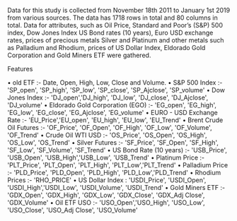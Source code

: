 Data for this study is collected from November 18th 2011 to January 1st 2019 from various sources. The data
has 1718 rows in total and 80 columns in total. Data for attributes, such as Oil Price, Standard and Poor’s (S&P) 500
index, Dow Jones Index US Bond rates (10 years), Euro USD exchange rates, prices of precious metals Silver and
Platinum and other metals such as Palladium and Rhodium, prices of US Dollar Index, Eldorado Gold Corporation
and Gold Miners ETF were gathered.


Features

• old ETF :- Date, Open, High, Low, Close and Volume.
• S&P 500 Index :- 'SP_open', 'SP_high', 'SP_low', 'SP_close', 'SP_Ajclose', 'SP_volume'
• Dow Jones Index :- 'DJ_open','DJ_high', 'DJ_low', 'DJ_close', 'DJ_Ajclose', 'DJ_volume'
• Eldorado Gold Corporation (EGO) :- 'EG_open', 'EG_high', 'EG_low', 'EG_close', 'EG_Ajclose', 'EG_volume'
• EURO - USD Exchange Rate :- 'EU_Price','EU_open', 'EU_high', 'EU_low', 'EU_Trend'
• Brent Crude Oil Futures :- 'OF_Price', 'OF_Open', 'OF_High', 'OF_Low', 'OF_Volume', 'OF_Trend'
• Crude Oil WTI USD :- 'OS_Price', 'OS_Open', 'OS_High', 'OS_Low', 'OS_Trend'
• Silver Futures :- 'SF_Price', 'SF_Open', 'SF_High', 'SF_Low', 'SF_Volume', 'SF_Trend'
• US Bond Rate (10 years) :- 'USB_Price', 'USB_Open', 'USB_High','USB_Low', 'USB_Trend'
• Platinum Price :- 'PLT_Price', 'PLT_Open', 'PLT_High', 'PLT_Low','PLT_Trend'
• Palladium Price :- 'PLD_Price', 'PLD_Open', 'PLD_High', 'PLD_Low','PLD_Trend'
• Rhodium Prices :- 'RHO_PRICE'
• US Dollar Index : 'USDI_Price', 'USDI_Open', 'USDI_High','USDI_Low', 'USDI_Volume', 'USDI_Trend'
• Gold Miners ETF :- 'GDX_Open', 'GDX_High', 'GDX_Low', 'GDX_Close', 'GDX_Adj Close', 'GDX_Volume'
• Oil ETF USO :- 'USO_Open','USO_High', 'USO_Low', 'USO_Close', 'USO_Adj Close', 'USO_Volume'
